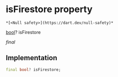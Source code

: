 


# isFirestore property




    *[<Null safety>](https://dart.dev/null-safety)*


[bool](https://api.flutter.dev/flutter/dart-core/bool-class.html)? isFirestore
  
_final_






## Implementation

```dart
final bool? isFirestore;


```







